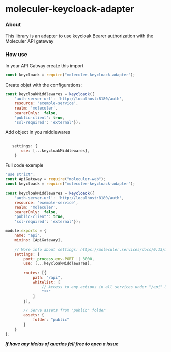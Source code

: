 # moleculer-keycloack-adapter 

### About 

This library is an adapter to use keycloak Bearer authorization with the Moleculer API gateway


### How use 

In your API Gatway create this import
```js
const keycloack = require("moleculer-keycloack-adapter");
```

Create objet with the configurations:

```js
const keycloakMiddlewares = keycloack({
	'auth-server-url': 'http://localhost:8180/auth',
	resource: 'exemple-service',
	realm: 'moleculer',
	bearerOnly:  false,
	'public-client': true,
    'ssl-required': 'external'});
```

 Add object in you middlewares

 ```js 

 	settings: {
        use: [...keycloakMiddlewares],
     }

 ``` 


Full code exemple
```js
"use strict";
const ApiGateway = require("moleculer-web");
const keycloack = require("moleculer-keycloack-adapter");

const keycloakMiddlewares = keycloack({
	'auth-server-url': 'http://localhost:8180/auth',
	resource: 'exemple-service',
	realm: 'moleculer',
	bearerOnly:  false,
	'public-client': true,
    'ssl-required': 'external'});

module.exports = {
	name: "api",
	mixins: [ApiGateway],

	// More info about settings: https://moleculer.services/docs/0.13/moleculer-web.html
	settings: {
		port: process.env.PORT || 3000,
		use: [...keycloakMiddlewares],

		routes: [{
			path: "/api",
			whitelist: [
				// Access to any actions in all services under "/api" URL
				"**"
			]
		}],

		// Serve assets from "public" folder
		assets: {
			folder: "public"
		}
	}
};
```



***If have any ideias of queries fell free to open a issue***
